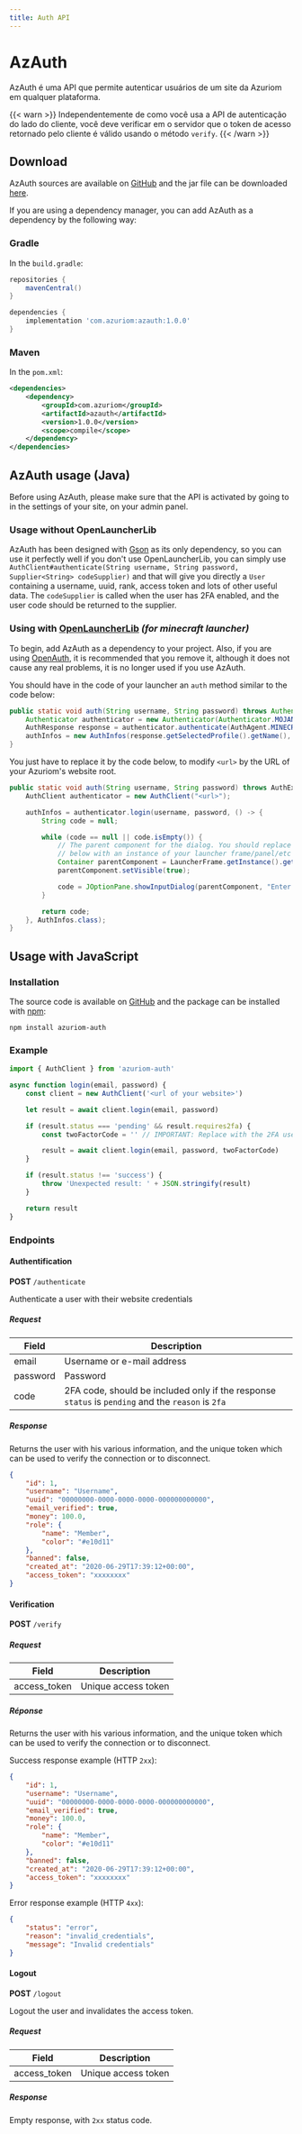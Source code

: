 ```yaml
---
title: Auth API
---
```


# AzAuth

AzAuth é uma API que permite autenticar usuários de um site da Azuriom em qualquer plataforma.

{{< warn >}}
Independentemente de como você usa a API de autenticação do lado do cliente, você deve verificar em
o servidor que o token de acesso retornado pelo cliente é válido usando
o método `verify`.
{{< /warn >}}

## Download

AzAuth sources are available on [GitHub](https://github.com/Azuriom/AzAuth)
and the jar file can be downloaded [here](https://repo.maven.apache.org/maven2/com/azuriom/azauth/1.0.0/azauth-1.0.0.jar).

If you are using a dependency manager, you can add AzAuth as a
dependency by the following way:

### Gradle

In the `build.gradle`:

```groovy
repositories {
    mavenCentral()
} 

dependencies {
    implementation 'com.azuriom:azauth:1.0.0'
}
```

### Maven

In the `pom.xml`:
```xml
<dependencies>
    <dependency>
        <groupId>com.azuriom</groupId>
        <artifactId>azauth</artifactId>
        <version>1.0.0</version>
        <scope>compile</scope>
    </dependency>
</dependencies>
```

## AzAuth usage (Java)

Before using AzAuth, please make sure that the API is activated by going to
in the settings of your site, on your admin panel.

### Usage without OpenLauncherLib

AzAuth has been designed with [Gson](https://github.com/google/gson) as its only dependency, so you can use it perfectly well if you don't use
OpenLauncherLib, you can simply use `AuthClient#authenticate(String username, String password, Supplier<String> codeSupplier)` and that will
give you directly a `User` containing a username, uuid, rank, access token and lots of other useful data. The `codeSupplier`
is called when the user has 2FA enabled, and the user code should be returned to the supplier.

### Using with [OpenLauncherLib](https://github.com/Litarvan/OpenLauncherLib/) _(for minecraft launcher)_

To begin, add AzAuth as a dependency to your project.
Also, if you are using [OpenAuth](https://github.com/Litarvan/OpenAuth/), it is recommended that you remove it,
although it does not cause any real problems, it is no longer used if you use AzAuth.

You should have in the code of your launcher an `auth` method similar to the code below:
```java
public static void auth(String username, String password) throws AuthenticationException {
    Authenticator authenticator = new Authenticator(Authenticator.MOJANG_AUTH_URL, AuthPoints.NORMAL_AUTH_POINTS);
    AuthResponse response = authenticator.authenticate(AuthAgent.MINECRAFT, username, password, "");
    authInfos = new AuthInfos(response.getSelectedProfile().getName(), response.getAccessToken(), response.getSelectedProfile().getId());
}
```

You just have to replace it by the code below, to modify `<url>` by the URL of your Azuriom's website root.
```java
public static void auth(String username, String password) throws AuthException {
    AuthClient authenticator = new AuthClient("<url>");

    authInfos = authenticator.login(username, password, () -> {
        String code = null;

        while (code == null || code.isEmpty()) {
            // The parent component for the dialog. You should replace the code
            // below with an instance of your launcher frame/panel/etc
            Container parentComponent = LauncherFrame.getInstance().getLauncherPanel();
            parentComponent.setVisible(true);

            code = JOptionPane.showInputDialog(parentComponent, "Enter your 2FA code", "2FA", JOptionPane.PLAIN_MESSAGE);
        }

        return code;
    }, AuthInfos.class);
}
```

## Usage with JavaScript

### Installation

The source code is available on [GitHub](https://github.com/Azuriom/AzAuthJS)
and the package can be installed with [npm](https://www.npmjs.com/):
```
npm install azuriom-auth
```

### Example

```js
import { AuthClient } from 'azuriom-auth'

async function login(email, password) {
    const client = new AuthClient('<url of your website>')

    let result = await client.login(email, password)

    if (result.status === 'pending' && result.requires2fa) {
        const twoFactorCode = '' // IMPORTANT: Replace with the 2FA user temporary code

        result = await client.login(email, password, twoFactorCode)
    }

    if (result.status !== 'success') {
        throw 'Unexpected result: ' + JSON.stringify(result)
    }

    return result
}
```


### Endpoints

#### Authentification

**POST** `/authenticate`

Authenticate a user with their website credentials

##### Request
| Field    | Description                                                                                       |
|----------|---------------------------------------------------------------------------------------------------|
| email    | Username or e-mail address                                                                        |
| password | Password                                                                                          |
| code     | 2FA code, should be included only if the response `status` is `pending` and the `reason` is `2fa` |

##### Response

Returns the user with his various information, and the unique token
which can be used to verify the connection or to disconnect.

```json
{
    "id": 1,
    "username": "Username",
    "uuid": "00000000-0000-0000-0000-000000000000",
    "email_verified": true,
    "money": 100.0,
    "role": {
        "name": "Member",
        "color": "#e10d11"
    },
    "banned": false,
    "created_at": "2020-06-29T17:39:12+00:00",
    "access_token": "xxxxxxxx"
}
```

#### Verification

**POST** `/verify`

##### Request
| Field        | Description         |
|--------------|---------------------|
| access_token | Unique access token |

##### Réponse

Returns the user with his various information, and the unique token
which can be used to verify the connection or to disconnect.

Success response example (HTTP `2xx`):
```json
{
    "id": 1,
    "username": "Username",
    "uuid": "00000000-0000-0000-0000-000000000000",
    "email_verified": true,
    "money": 100.0,
    "role": {
        "name": "Member",
        "color": "#e10d11"
    },
    "banned": false,
    "created_at": "2020-06-29T17:39:12+00:00",
    "access_token": "xxxxxxxx"
}
```

Error response example (HTTP `4xx`):
```json
{
    "status": "error",
    "reason": "invalid_credentials",
    "message": "Invalid credentials"
}
```

#### Logout

**POST** `/logout`

Logout the user and invalidates the access token.

##### Request
| Field        | Description         |
|--------------|---------------------|
| access_token | Unique access token |

##### Response

Empty response, with `2xx` status code.
